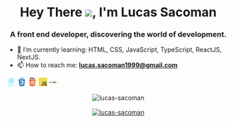 <h1 align="center">Hey There <img src="https://raw.githubusercontent.com/kaueMarques/kaueMarques/master/hi.gif" width="30px">, I'm Lucas Sacoman</h1>
<h3 align="center">A front end developer, discovering the world of development.</h3>

- 🌱 I’m currently learning: HTML, CSS, JavaScript, TypeScript, ReactJS, NextJS. 
- 📫 How to reach me: **lucas.sacoman1999@gmail.com**

<p align="left">
<img src="https://raw.githubusercontent.com/devicons/devicon/master/icons/react/react-original-wordmark.svg" alt="react" width="20" height="20"/>
<img src="https://raw.githubusercontent.com/devicons/devicon/master/icons/css3/css3-plain-wordmark.svg" alt="css3"  width="20" height="20"/>
<img src="https://raw.githubusercontent.com/devicons/devicon/master/icons/html5/html5-original-wordmark.svg" alt="html5"  width="20" height="20"/>
<img src="https://raw.githubusercontent.com/devicons/devicon/master/icons/javascript/javascript-original.svg" alt="javascript" width="20" height="20"/>
<img src="https://raw.githubusercontent.com/devicons/devicon/master/icons/nodejs/nodejs-original-wordmark.svg" alt="nodejs" width="20" height="20"/></p><p align="center"> 
<img src="https://github-readme-stats.vercel.app/api?username=lucas-sacoman&show_icons=true" alt="lucas-sacoman"/> 
</p>

<p align="center">
<!-- <a href="https://linkedin.com/in/maykbrito" target="blank"><img align="center" src="https://cdn.jsdelivr.net/npm/simple-icons@3.0.1/icons/linkedin.svg" alt="maykbrito" height="20" width="20" /></a>
-->
<a href="https://instagram.com/lucas_sacoman" target="blank"><img align="center" src="https://cdn.jsdelivr.net/npm/simple-icons@3.0.1/icons/instagram.svg" alt="lucas-sacoman" height="20" width="20" /></a>
</p>

